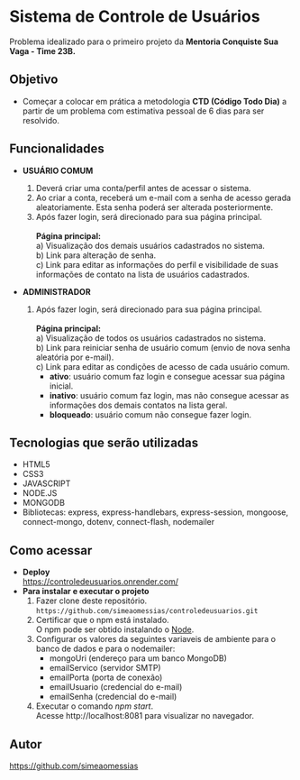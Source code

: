 # Sistema de Controle de Usuários

Problema idealizado para o primeiro projeto da **Mentoria Conquiste Sua Vaga - Time 23B.**

## Objetivo
- Começar a colocar em prática a metodologia **CTD (Código Todo Dia)** a partir de um problema com estimativa pessoal de 6 dias para ser resolvido.

## Funcionalidades
- **USUÁRIO COMUM**<br>
  1. Deverá criar uma conta/perfil antes de acessar o sistema. <br>
  2. Ao criar a conta, receberá um e-mail com a senha de acesso gerada aleatoriamente. Esta senha poderá ser alterada posteriormente. <br>
  3. Após fazer login, será direcionado para sua página principal. <br><br>
     **Página principal:**<br>
     a) Visualização dos demais usuários cadastrados no sistema.<br>
     b) Link para alteração de senha.<br>
     c) Link para editar as informações do perfil e visibilidade de suas informações de contato na lista de usuários cadastrados.<br>

- **ADMINISTRADOR**<br>
  1. Após fazer login, será direcionado para sua página principal. <br><br>
     **Página principal:**<br>
     a) Visualização de todos os usuários cadastrados no sistema.<br>
     b) Link para reiniciar senha de usuário comum (envio de nova senha aleatória por e-mail).<br>
     c) Link para editar as condições de acesso de cada usuário comum.<br>
        - **ativo**: usuário comum faz login e consegue acessar sua página inicial.<br>
        - **inativo**: usuário comum faz login, mas não consegue acessar as informações dos demais contatos na lista geral.<br>
        - **bloqueado**: usuário comum não consegue fazer login.<br>
  
## Tecnologias que serão utilizadas
- HTML5
- CSS3
- JAVASCRIPT
- NODE.JS
- MONGODB
- Bibliotecas: express, express-handlebars, express-session, mongoose, connect-mongo, dotenv, connect-flash, nodemailer

## Como acessar
- **Deploy** <br>
  https://controledeusuarios.onrender.com/
- **Para instalar e executar o projeto** <br>
  1. Fazer clone deste repositório. <br>
     `https://github.com/simeaomessias/controledeusuarios.git`
  2. Certificar que o npm está instalado. <br>
     O npm pode ser obtido instalando o [Node](https://nodejs.org/en/).
  3. Configurar os valores da seguintes variaveis de ambiente para o banco de dados e para o nodemailer:<br>
     - mongoUri (endereço para um banco MongoDB)<br>
     - emailServico (servidor SMTP)<br>
     - emailPorta (porta de conexão)<br>
     - emailUsuario (credencial do e-mail)<br>
     - emailSenha (credencial do e-mail)<br>
  4. Executar o comando *npm start*. <br>
     Acesse http://localhost:8081 para visualizar no navegador.

## Autor
https://github.com/simeaomessias

